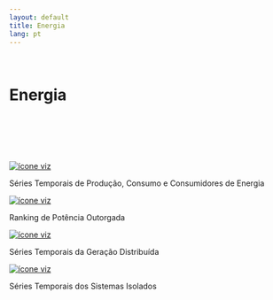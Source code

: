 ```yaml
---
layout: default
title: Energia
lang: pt
---
```


<link rel="stylesheet" href="style.css">

<br>

<h1 class="title-about">Energia</h1>

<br>
<br>
<br>
<br>
<br>

<div class="imagens-container">
   <div class="icone-bloco">
    <a href="{{ site.baseurl }}/pt/viz/series-temporais-da-producao-consumo-e-consumidores-de-energia" target="_blank" rel="noopener noreferrer">
      <img src="{{ site.baseurl }}/assets/img/icons_viz/icon_ts_prod_con.jpg" alt="ícone viz">
    </a><br>
    <p>Séries Temporais de Produção, Consumo e Consumidores de Energia</p>
   </div>
   
   <div class="icone-bloco">
    <a href="{{ site.baseurl }}/pt/viz/ranking-da-potencia-outorgada-dos-estados-da-amazonia-legal" target="_blank" rel="noopener noreferrer">
      <img src="{{ site.baseurl }}/assets/img/icons_viz/icon_pot_outorgada.jpg" alt="ícone viz">
    </a><br>
    <p>Ranking de Potência Outorgada</p>
   </div>
   
   <div class="icone-bloco">
    <a href="{{ site.baseurl }}/pt/viz/series-temporais-da-geracao-distribuida" target="_blank" rel="noopener noreferrer">
      <img src="{{ site.baseurl }}/assets/img/icons_viz/sem_imagem" alt="ícone viz">
    </a><br>
    <p>Séries Temporais da Geração Distribuída</p>
   </div>
   
   <div class="icone-bloco">
    <a href="{{ site.baseurl }}/pt/viz/series-temporais-dos-sistemas-isolados" target="_blank" rel="noopener noreferrer">
      <img src="{{ site.baseurl }}/assets/img/icons_viz/sem_imagem" alt="ícone viz">
    </a><br>
    <p>Séries Temporais dos Sistemas Isolados</p>
   </div>
</div>

<br>
<br>
<br>
<br>
